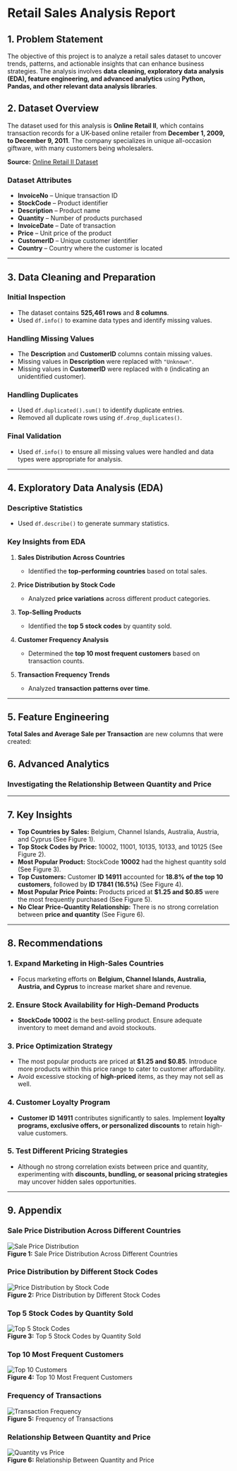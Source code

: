 # **Retail Sales Analysis Report**  

## **1. Problem Statement**  
The objective of this project is to analyze a retail sales dataset to uncover trends, patterns, and actionable insights that can enhance business strategies. The analysis involves **data cleaning, exploratory data analysis (EDA), feature engineering, and advanced analytics** using **Python, Pandas, and other relevant data analysis libraries**.  

## **2. Dataset Overview**  
The dataset used for this analysis is **Online Retail II**, which contains transaction records for a UK-based online retailer from **December 1, 2009, to December 9, 2011**. The company specializes in unique all-occasion giftware, with many customers being wholesalers.  

**Source:** [Online Retail II Dataset](https://archive.ics.uci.edu/dataset/502/online+retail+ii)  

### **Dataset Attributes**  
- **InvoiceNo** – Unique transaction ID  
- **StockCode** – Product identifier  
- **Description** – Product name  
- **Quantity** – Number of products purchased  
- **InvoiceDate** – Date of transaction  
- **Price** – Unit price of the product  
- **CustomerID** – Unique customer identifier  
- **Country** – Country where the customer is located  

---

## **3. Data Cleaning and Preparation**  
### **Initial Inspection**  
- The dataset contains **525,461 rows** and **8 columns**.  
- Used `df.info()` to examine data types and identify missing values.  

### **Handling Missing Values**  
- The **Description** and **CustomerID** columns contain missing values.  
- Missing values in **Description** were replaced with `"Unknown"`.  
- Missing values in **CustomerID** were replaced with `0` (indicating an unidentified customer).  

### **Handling Duplicates**  
- Used `df.duplicated().sum()` to identify duplicate entries.  
- Removed all duplicate rows using `df.drop_duplicates()`.  

### **Final Validation**  
- Used `df.info()` to ensure all missing values were handled and data types were appropriate for analysis.  

---

## **4. Exploratory Data Analysis (EDA)**  

### **Descriptive Statistics**  
- Used `df.describe()` to generate summary statistics.  

### **Key Insights from EDA**  

1. **Sales Distribution Across Countries**  
   - Identified the **top-performing countries** based on total sales.  

2. **Price Distribution by Stock Code**  
   - Analyzed **price variations** across different product categories.  

3. **Top-Selling Products**  
   - Identified the **top 5 stock codes** by quantity sold.  

4. **Customer Frequency Analysis**  
   - Determined the **top 10 most frequent customers** based on transaction counts.  

5. **Transaction Frequency Trends**  
   - Analyzed **transaction patterns over time**.  

---

## **5. Feature Engineering**  

**Total Sales and Average Sale per Transaction** are new columns that were created:  

 

## **6. Advanced Analytics**  

### **Investigating the Relationship Between Quantity and Price** 

---

## **7. Key Insights**  

- **Top Countries by Sales:** Belgium, Channel Islands, Australia, Austria, and Cyprus (See Figure 1).  
- **Top Stock Codes by Price:** 10002, 11001, 10135, 10133, and 10125 (See Figure 2).  
- **Most Popular Product:** StockCode **10002** had the highest quantity sold (See Figure 3).  
- **Top Customers:** Customer **ID 14911** accounted for **18.8% of the top 10 customers**, followed by **ID 17841 (16.5%)** (See Figure 4).  
- **Most Popular Price Points:** Products priced at **$1.25 and $0.85** were the most frequently purchased (See Figure 5).  
- **No Clear Price-Quantity Relationship:** There is no strong correlation between **price and quantity** (See Figure 6).
  
---

## **8. Recommendations**  

### **1. Expand Marketing in High-Sales Countries**  
- Focus marketing efforts on **Belgium, Channel Islands, Australia, Austria, and Cyprus** to increase market share and revenue.  

### **2. Ensure Stock Availability for High-Demand Products**  
- **StockCode 10002** is the best-selling product. Ensure adequate inventory to meet demand and avoid stockouts.  

### **3. Price Optimization Strategy**  
- The most popular products are priced at **$1.25 and $0.85**. Introduce more products within this price range to cater to customer affordability.  
- Avoid excessive stocking of **high-priced** items, as they may not sell as well.  

### **4. Customer Loyalty Program**  
- **Customer ID 14911** contributes significantly to sales. Implement **loyalty programs, exclusive offers, or personalized discounts** to retain high-value customers.  

### **5. Test Different Pricing Strategies**  
- Although no strong correlation exists between price and quantity, experimenting with **discounts, bundling, or seasonal pricing strategies** may uncover hidden sales opportunities.  

---

## **9. Appendix**

### Sale Price Distribution Across Different Countries
![Sale Price Distribution](image.png)  
**Figure 1:** Sale Price Distribution Across Different Countries  

### Price Distribution by Different Stock Codes
![Price Distribution by Stock Code](image-1.png)  
**Figure 2:** Price Distribution by Different Stock Codes  

### Top 5 Stock Codes by Quantity Sold
![Top 5 Stock Codes](image-2.png)  
**Figure 3:** Top 5 Stock Codes by Quantity Sold  

### Top 10 Most Frequent Customers
![Top 10 Customers](image-3.png)  
**Figure 4:** Top 10 Most Frequent Customers  

### Frequency of Transactions
![Transaction Frequency](image-4.png)  
**Figure 5:** Frequency of Transactions  

### Relationship Between Quantity and Price
![Quantity vs Price](image-5.png)  
**Figure 6:** Relationship Between Quantity and Price  

